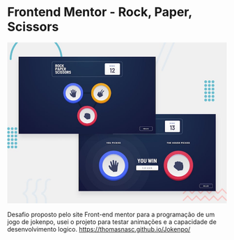 # Frontend Mentor - Rock, Paper, Scissors

![Design preview for the Rock, Paper, Scissors coding challenge](./design/desktop-preview.jpg)

Desafio proposto pelo site Front-end mentor para a programação de um jogo de jokenpo, usei o projeto para testar animações e a capacidade de desenvolvimento logico.
https://thomasnasc.github.io/Jokenpo/
